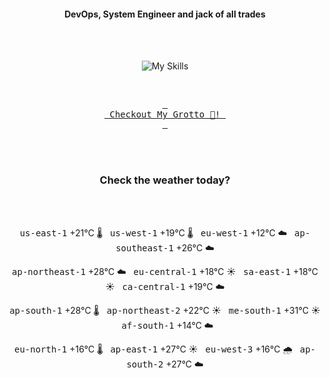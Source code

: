 <h4 align="center">DevOps, System Engineer and jack of all trades</h4>

<div align="center">
  <br/><br/>

![My Skills](https://go-skill-icons.vercel.app/api/icons?i=prometheus,grafana,amazonwebservices,azure,typescript,golang,docker,kubernetes,argocd,rust&perline=5&theme=light)

<br/>

[<kbd> <br> Checkout My Grotto 🍵! <br> </kbd>](https://sathirak.me/)
  
</div>

<br/>
<br/>

<h3 align="center">Check the weather today?</h3>
<!-- start-daily-update -->
<div align="center">
  <!-- Updated on Thu Sep 11 01:39:55 UTC 2025 --><br><br>

  <kbd>us-east-1</kbd> +21°C 🌡️ &nbsp; 
  <kbd>us-west-1</kbd> +19°C 🌡️ &nbsp; 
  <kbd>eu-west-1</kbd> +12°C ☁️ &nbsp; 
  <kbd>ap-southeast-1</kbd> +26°C ☁️ <br>

  <kbd>ap-northeast-1</kbd> +28°C ☁️ &nbsp; 
  <kbd>eu-central-1</kbd> +18°C ☀️ &nbsp; 
  <kbd>sa-east-1</kbd> +18°C ☀️ &nbsp; 
  <kbd>ca-central-1</kbd> +19°C ☁️ <br>

  <kbd>ap-south-1</kbd> +28°C 🌡️ &nbsp; 
  <kbd>ap-northeast-2</kbd> +22°C ☀️ &nbsp; 
  <kbd>me-south-1</kbd> +31°C ☀️ &nbsp; 
  <kbd>af-south-1</kbd> +14°C ☁️ <br>

  <kbd>eu-north-1</kbd> +16°C 🌡️ &nbsp; 
  <kbd>ap-east-1</kbd> +27°C ☀️ &nbsp; 
  <kbd>eu-west-3</kbd> +16°C 🌧️ &nbsp; 
  <kbd>ap-south-2</kbd> +27°C ☁️
</div>
<!-- end-daily-update -->
